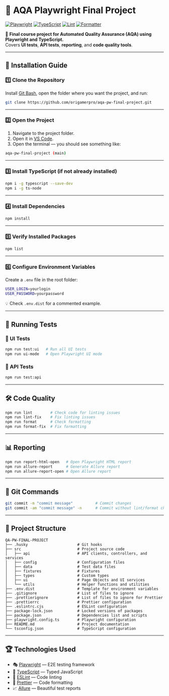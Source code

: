 # 🎯 AQA Playwright Final Project

[![Playwright](https://img.shields.io/badge/Tested%20with-Playwright-45ba4b?logo=playwright)](https://playwright.dev/)
[![TypeScript](https://img.shields.io/badge/Language-TypeScript-3178c6?logo=typescript)](https://www.typescriptlang.org/)
[![Lint](https://img.shields.io/badge/Lint-ESLint-4B32C3?logo=eslint)](https://eslint.org/)
[![Formatter](https://img.shields.io/badge/Format-Prettier-F7B93E?logo=prettier)](https://prettier.io/)

📌 **Final course project for Automated Quality Assurance (AQA) using Playwright and TypeScript.**  
Covers **UI tests**, **API tests**, **reporting**, and **code quality tools**.

---

## 🚀 Installation Guide

### 1️⃣ Clone the Repository
Install [Git Bash](https://git-scm.com/downloads/win), open the folder where you want the project, and run:
```bash
git clone https://github.com/origamerpro/aqa-pw-final-project.git
````

---

### 2️⃣ Open the Project

1. Navigate to the project folder.
2. Open it in [VS Code](https://code.visualstudio.com/Download).
3. Open the terminal — you should see something like:

```bash
aqa-pw-final-project (main)
```

---

### 3️⃣ Install TypeScript (if not already installed)

```bash
npm i -g typescript --save-dev
npm i -g ts-node
```

---

### 4️⃣ Install Dependencies

```bash
npm install
```

---

### 5️⃣ Verify Installed Packages

```bash
npm list
```
---

### 6️⃣ Configure Environment Variables

Create a `.env` file in the root folder:

```bash
USER_LOGIN=yourlogin
USER_PASSWORD=yourpassword
```

💡 Check `.env.dist` for a commented example.

---

## 🧪 Running Tests

### 🔹 UI Tests

```bash
npm run test:ui   # Run all UI tests
npm run ui-mode   # Open Playwright UI mode
```

### 🔹 API Tests

```bash
npm run test:api
```

---

## 🛠 Code Quality

```bash
npm run lint        # Check code for linting issues
npm run lint-fix    # Fix linting issues
npm run format      # Check formatting
npm run format-fix  # Fix formatting
```

---

## 📊 Reporting

```bash
npm run report-html-open   # Open Playwright HTML report
npm run allure-report      # Generate Allure report
npm run allure-report-open # Open Allure report
```

---

## 🔄 Git Commands

```bash
git commit -m "commit message"          # Commit changes
git commit -am "commit message" -n      # Commit without lint/format checks
```

---

## 📂 Project Structure

```
QA-PW-FINAL-PROJECT
├── .husky                      # Git hooks
├── src                         # Project source code
│   ├── api                     # API clients, controllers, and services
│   ├── config                  # Configuration files
│   ├── data                    # Test data files
│   ├── fixtures                # Fixtures
│   ├── types                   # Custom types
│   ├── ui                      # Page Objects and UI services
│   └── utils                   # Helper functions and utilities
├── .env.dist                   # Template for environment variables
├── .gitignore                  # List of files to ignore
├── .prettierignore             # List of files to ignore for Prettier
├── .prettierrc                 # Prettier configuration
├── .eslintrc.cjs               # ESLint configuration
├── package-lock.json           # Locked versions of packages
├── package.json                # Dependencies list and scripts
├── playwright.config.ts        # Playwright configuration
├── README.md                   # Project documentation
└── tsconfig.json               # TypeScript configuration
```

---

## 🏆 Technologies Used

* 🎭 [Playwright](https://playwright.dev/) — E2E testing framework
* 💙 [TypeScript](https://www.typescriptlang.org/) — Typed JavaScript
* 📏 [ESLint](https://eslint.org/) — Code linting
* 🎨 [Prettier](https://prettier.io/) — Code formatting
* 📈 [Allure](https://docs.qameta.io/allure/) — Beautiful test reports
